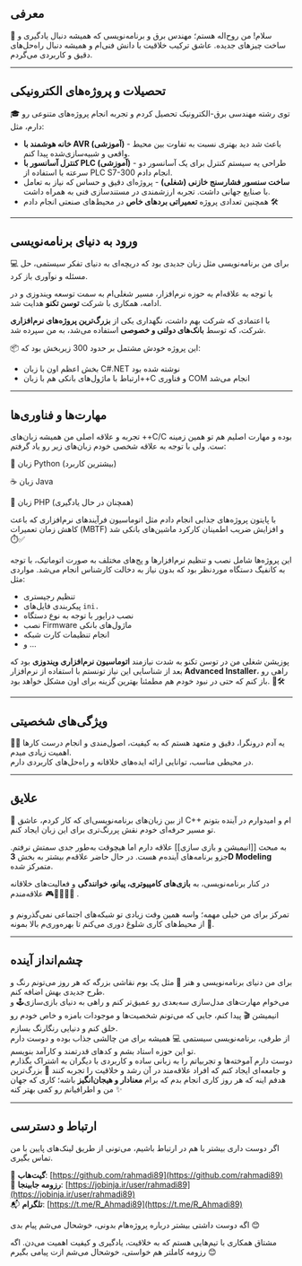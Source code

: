 
## معرفی
👋 سلام! من روح‌اله هستم؛ مهندس برق و برنامه‌نویسی که همیشه دنبال یادگیری و ساخت چیزهای جدیده. عاشق ترکیب خلاقیت با دانش فنی‌ام و همیشه دنبال راه‌حل‌های دقیق و کاربردی می‌گردم.

---
## تحصیلات و پروژه‌های الکترونیکی
🎓 توی رشته مهندسی برق-الکترونیک تحصیل کردم و تجربه انجام پروژه‌های متنوعی رو دارم، مثل:

 - **خانه هوشمند با AVR (آموزشی)** - باعث شد دید بهتری نسبت به تفاوت بین محیط واقعی و شبیه‌سازی‌شده پیدا کنم.
 - **کنترل آسانسور با PLC (آموزشی)**  - طراحی یه سیستم کنترل برای یک آسانسور دو سرعته با استفاده از PLC S7-300 انجام دادم.
 - **ساخت سنسور فشارسنج خازنی (شغلی)** - پروژه‌ای دقیق و حساس که نیاز به تعامل با صنایع جهانی داشت. تجربه ارزشمندی در مستندسازی فنی به همراه داشت.
 - همچنین تعدادی پروژه **تعمیراتی بردهای خاص** در محیط‌های صنعتی انجام دادم 🛠️
 
---
## ورود به دنیای برنامه‌نویسی

💻 برای من برنامه‌نویسی مثل زبان جدیدی بود که دریچه‌ای به دنیای تفکر سیستمی، حل مسئله و نوآوری باز کرد.

با توجه به علاقه‌ام به حوزه نرم‌افزار، مسیر شغلی‌ام به سمت توسعه ویندوزی و در ادامه، همکاری با شرکت **توسن تکنو** هدایت شد.

با اعتمادی که شرکت بهم داشت، نگهداری یکی از **بزرگ‌ترین پروژه‌های نرم‌افزاری** شرکت، که توسط **بانک‌های دولتی و خصوصی** استفاده می‌شد، به من سپرده شد.

📦 این پروژه خودش مشتمل بر حدود 300 زیربخش بود که:  
 - بخش اعظم اون با زبان C#.NET نوشته شده بود  
 - ارتباط با ماژول‌های بانکی هم با زبان++C و فناوری COM انجام می‌شد
 
---
## مهارت‌ها و فناوری‌ها
تجربه و علاقه اصلی من همیشه زبان‌های ++C/C بوده و مهارت اصلیم هم تو همین زمینه ست. ولی با توجه به علاقه شخصی خودم زبان‌های زیر رو یاد گرفتم:  

🐍 زبان Python (بیشترین کاربرد)

☕ زبان Java

🐘 زبان  PHP (همچنان در حال یادگیری)


با پایتون پروژه‌های جذابی انجام دادم مثل اتوماسیون فرآیندهای نرم‌افزاری که باعث کاهش زمان تعمیرات (MBTF) و افزایش ضریب اطمینان کارکرد ماشین‌های بانکی شد ⏱️✅

این پروژه‌ها شامل نصب و تنظیم نرم‌افزار‌ها و پج‌های مختلف به صورت اتوماتیک، با توجه به کانفیگ دستگاه موردنظر بود که بدون نیاز به دخالت کارشناس انجام می‌شد. مواردی مثل: 
- تنظیم رجیستری 
- پیکربندی فایل‌های `ini.`
- نصب درایور با توجه به نوع دستگاه
- نصب Firmware ماژول‌های بانکی
- انجام تنظیمات کارت شبکه
- و ...

پوزیشن شغلی من در توسن تکنو به شدت نیازمند **اتوماسیون نرم‌افزاری ویندوزی** بود که بعد از شناسایی این نیاز تونستم با استفاده از نرم‌افزار **Advanced Installer**، راهی رو باز کنم که حتی در نبود خودم هم مطمئنا بهترین گزینه برای اون مشکل خواهد بود. 💼🛠️

---
## ویژگی‌های شخصیتی
🧘‍♂️ یه آدم درونگرا، دقیق و متعهد هستم که به کیفیت، اصول‌مندی و انجام درست کارها اهمیت زیادی میدم.  
در محیطی مناسب، توانایی ارائه ایده‌های خلاقانه و راه‌حل‌های کاربردی دارم.

---
## علایق
💖 از بین زبان‌های برنامه‌نویسی‌ای که کار کردم، عاشق C++ ام و امیدوارم در آینده بتونم تو مسیر حرفه‌ای خودم نقش پررنگ‌تری برای این زبان ایجاد کنم.

به مبحث [[انیمیشن و بازی سازی]] علاقه دارم اما هیچوقت به‌طور جدی سمتش نرفتم. جزو برنامه‌های آینده‌م هست. در حال حاضر علاقه‌م بیشتر به بخش **3D Modeling** متمرکز شده.

در کنار برنامه‌نویسی، به **بازی‌های کامپیوتری، پیانو، خوانندگی** و فعالیت‌های خلاقانه علاقه‌مندم 🎮🎹🎤👨‍💻 .

تمرکز برای من خیلی مهمه؛ واسه همین وقت زیادی تو شبکه‌های اجتماعی نمی‌گذرونم و از محیط‌های کاری شلوغ دوری می‌کنم تا بهره‌وری‌م بالا بمونه 🚷.

---
## چشم‌انداز آینده

برای من دنیای برنامه‌نویسی و هنر 🎨 مثل یک بوم نقاشی بزرگه که هر روز می‌تونم رنگ و طرح جدیدی بهش اضافه کنم.  
می‌خوام مهارت‌های مدل‌سازی سه‌بعدی رو عمیق‌تر کنم و راهی به دنیای بازی‌سازی🕹️ و انیمیشن 🎬 پیدا کنم، جایی که می‌تونم شخصیت‌ها و موجودات بامزه و خاص خودم رو خلق کنم و دنیایی رنگارنگ بسازم.  
از طرفی، برنامه‌نویسی سیستمی 💻 همیشه برای من چالشی جذاب بوده و دوست دارم تو این حوزه استاد بشم و کدهای قدرتمند و کارآمد بنویسم.  
دوست دارم آموخته‌ها و تجربیاتم را به زبانی ساده و کاربردی با دیگران به اشتراک بگذارم و جامعه‌ای ایجاد کنم که افراد علاقه‌مند در آن رشد و خلاقیت را تجربه کنند 🌱
بزرگ‌ترین هدفم اینه که هر روز کاری انجام بدم که برام **معنادار و هیجان‌انگیز** باشه؛ کاری که جهان من و اطرافیانم رو کمی بهتر کنه ✨

---
## ارتباط و دسترسی
اگر دوست داری بیشتر با هم در ارتباط باشیم، می‌تونی از طریق لینک‌های پایین با من تماس بگیری.

🔗 **گیت‌هاب**: [https://github.com/rahmadi89](https://github.com/rahmadi89)  
📎 **رزومه جابینجا**: [https://jobinja.ir/user/rahmadi89](https://jobinja.ir/user/rahmadi89)  
📬 **تلگرام**: [https://t.me/R_Ahmadi89](https://t.me/R_Ahmadi89)

اگه دوست داشتی بیشتر درباره پروژه‌هام بدونی، خوشحال می‌شم پیام بدی 😊

مشتاق همکاری با تیم‌هایی هستم که به خلاقیت، یادگیری و کیفیت اهمیت می‌دن. اگه رزومه کاملتر هم خواستی،
 خوشحال می‌شم ازت پیامی بگیرم 😊
 